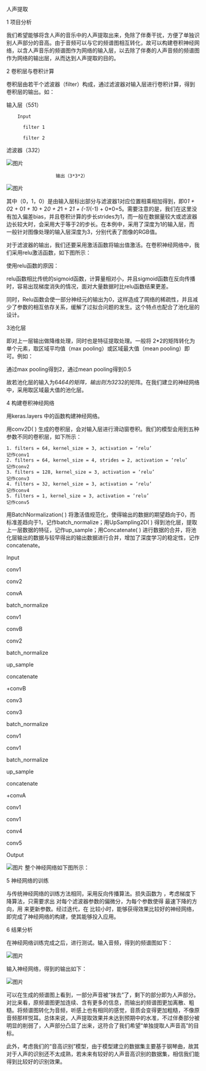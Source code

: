 人声提取

1 项目分析

 我们希望能够将含人声的音乐中的人声提取出来，免除了伴奏干扰，方便了单独识别人声部分的音高。由于音频可以与它的频谱图相互转化，故可以构建卷积神经网络，以含人声音乐的频谱图作为网络的输入层，以去除了伴奏的人声音频的频谱图作为网络的输出层，从而达到人声提取的目的。

2 卷积层与卷积计算

 卷积层由若干个滤波器（filter）构成，通过滤波器对输入层进行卷积计算，得到卷积层的输出。如：

输入层（5*5*1）

                    

        Input

          filter 1

          filter 2

滤波器（3*3*2）

![图片](https://assets-cdn.shimo.im/docs/assets/shape_table_error.png)                     
















                      输出（3*3*2）


![图片](https://assets-cdn.shimo.im/docs/assets/shape_table_error.png)








 其中（0，1，0）是由输入层标出部分与滤波器1对应位置相乘相加得到，即0*1 + 0*2 + 0*1 + 1*0 + 2*0 + 2*1 + 2*1 + (-1)*(-1) + 0*0=5。需要注意的是，我们在这里没有加入偏差bias，并且卷积计算的步长strides为1，而一般在数据量较大或滤波器边长较大时，会采用大于等于2的步长。在本例中，采用了深度为1的输入层，而一般针对图像处理的输入层深度为3，分别代表了图像的RGB值。

 对于滤波器的输出，我们还要采用激活函数将输出值激活。在卷积神经网络中，我们采用relu激活函数，如下图所示：




使用relu函数的原因：

 relu函数相比传统的sigmoid函数，计算量相对小，并且sigmoid函数在反向传播时，容易出现梯度消失的情况，面对大量数据时比relu函数结果更差。

 同时，Relu函数会使一部分神经元的输出为0，这样造成了网络的稀疏性，并且减少了参数的相互依存关系，缓解了过拟合问题的发生。这个特点也配合了池化层的设计。


3池化层

 即对上一层输出做降维处理，同时也是特征提取处理。一般将 2*2的矩阵转化为单个元素，取区域平均值（max pooling）或区域最大值（mean pooling）即可。例如：



通过max pooling得到2，通过mean pooling得到0.5


 故若池化层的输入为64*64的矩阵，输出则为32*32的矩阵。在我们建立的神经网络中，采用取区域最大值的池化层。

4 构建卷积神经网络

 用keras.layers 中的函数构建神经网络。

 用conv2D( ) 生成的卷积层，会对输入层进行滑动窗卷积。我们的模型会用到五种参数不同的卷积层，如下所示：

    1. filters = 64, kernel_size = 3, activation = ‘relu’                          记作conv1
    2. filters = 64, kernel_size = 4, strides = 2, activation = ‘relu’       记作conv2
    3. filters = 128, kernel_size = 3, activation = ‘relu’                        记作conv3
    4. filters = 32, kernel_size = 3, activation = ‘relu’                          记作conv4
    5. filters = 1, kernel_size = 3, activation = ‘relu’                            记作conv5

 用BatchNormalization( ) 将激活值规范化，使得输出的数据的期望趋向于0，而标准差趋向于1，记作batch_normalize；用UpSampling2D( ) 得到池化层，提取上一层数据的特征，记作up_sample；用Concatenate( ) 进行数据的合并，将池化层输出的数据与较早得出的输出数据进行合并，增加了深度学习的稳定性，记作concatenate。

Input

conv1

conv2

convA

batch_normalize

conv1

convB

conv2

batch_normalize

up_sample

concatenate

+convB

conv3

conv3

batch_normalize

conv1

conv1

batch_normalize

up_sample

concatenate

+convA

conv1

conv1

conv4

conv5

Output

![图片](https://assets-cdn.shimo.im/docs/assets/shape_table_error.png) 整个神经网络如下图所示：

5 神经网络的训练

 与传统神经网络的训练方法相同，采用反向传播算法。损失函数为 ，考虑梯度下降算法，只需要求出  对每个滤波器参数的偏微分，为每个参数使得  最速下降的方向，用  来更新参数。经过迭代，在  比较小时，能够获得效果比较好的神经网络，即完成了神经网络的构建，使其能够投入应用。

6 结果分析

 在神经网络训练完成之后，进行测试。输入音频，得到的频谱图如下：

![图片](https://uploader.shimo.im/f/vgZORjx99h4u9cLo!thumbnail)

 输入神经网络，得到的输出如下：

![图片](https://uploader.shimo.im/f/RedjLE4dkEU1W4SV!thumbnail)

 可以在生成的频谱图上看到，一部分声音被“抹去”了，剩下的部分即为人声部分。对比来看，原频谱图更加连续、含有更多的信息，而输出的频谱图更加离散、粗糙。将频谱图转化为音频，听感上也有相同的感觉，音质会变得更加粗糙，不像原音频那样悦耳。总体来说，人声提取效果并未达到预期中的水准，不过伴奏部分被明显的削弱了，人声部分凸显了出来，这符合了我们希望“单独提取人声音高”的目标。

 此外，考虑我们的“音高识别”模型，由于模型建立的数据集主要基于钢琴曲，故其对于人声的识别还不太成熟，若未来有较好的人声音高识别的数据集，相信我们能得到比较好的识别效果。

